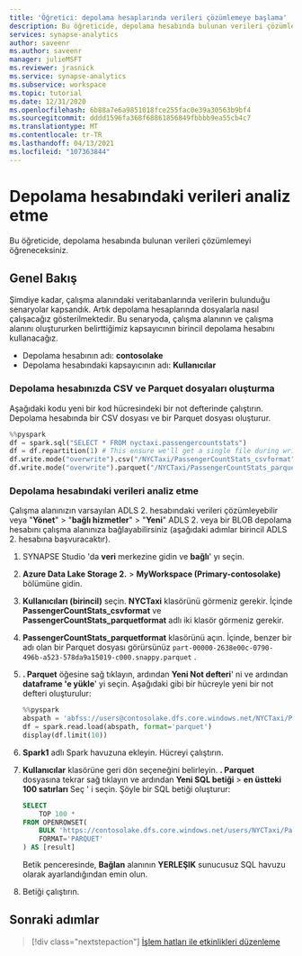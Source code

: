 ```yaml
---
title: 'Öğretici: depolama hesaplarında verileri çözümlemeye başlama'
description: Bu öğreticide, depolama hesabında bulunan verileri çözümlemeyi öğreneceksiniz.
services: synapse-analytics
author: saveenr
ms.author: saveenr
manager: julieMSFT
ms.reviewer: jrasnick
ms.service: synapse-analytics
ms.subservice: workspace
ms.topic: tutorial
ms.date: 12/31/2020
ms.openlocfilehash: 6b88a7e6a9851018fce255fac0e39a30563b9bf4
ms.sourcegitcommit: dddd1596fa368f68861856849fbbbb9ea55cb4c7
ms.translationtype: MT
ms.contentlocale: tr-TR
ms.lasthandoff: 04/13/2021
ms.locfileid: "107363844"
---
```

# <a name="analyze-data-in-a-storage-account"></a>Depolama hesabındaki verileri analiz etme

Bu öğreticide, depolama hesabında bulunan verileri çözümlemeyi öğreneceksiniz.

## <a name="overview"></a>Genel Bakış

Şimdiye kadar, çalışma alanındaki veritabanlarında verilerin bulunduğu senaryolar kapsandık. Artık depolama hesaplarında dosyalarla nasıl çalışacağız gösterilmektedir. Bu senaryoda, çalışma alanının ve çalışma alanını oluştururken belirttiğimiz kapsayıcının birincil depolama hesabını kullanacağız.

* Depolama hesabının adı: **contosolake**
* Depolama hesabındaki kapsayıcının adı: **Kullanıcılar**

### <a name="create-csv-and-parquet-files-in-your-storage-account"></a>Depolama hesabınızda CSV ve Parquet dosyaları oluşturma

Aşağıdaki kodu yeni bir kod hücresindeki bir not defterinde çalıştırın. Depolama hesabında bir CSV dosyası ve bir Parquet dosyası oluşturur.

```py
%%pyspark
df = spark.sql("SELECT * FROM nyctaxi.passengercountstats")
df = df.repartition(1) # This ensure we'll get a single file during write()
df.write.mode("overwrite").csv("/NYCTaxi/PassengerCountStats_csvformat")
df.write.mode("overwrite").parquet("/NYCTaxi/PassengerCountStats_parquetformat")
```

### <a name="analyze-data-in-a-storage-account"></a>Depolama hesabındaki verileri analiz etme

Çalışma alanınızın varsayılan ADLS 2. hesabındaki verileri çözümleyebilir veya "**Yönet**" > "**bağlı hizmetler**" > "**Yeni**" ADLS 2. veya bir BLOB depolama hesabını çalışma alanınıza bağlayabilirsiniz (aşağıdaki adımlar birincil ADLS 2. hesabına başvuracaktır).

1. SYNAPSE Studio 'da **veri** merkezine gidin ve **bağlı**' yı seçin.
1. **Azure Data Lake Storage 2.**  >  **MyWorkspace (Primary-contosolake)** bölümüne gidin.
1. **Kullanıcıları (birincil)** seçin. **NYCTaxi** klasörünü görmeniz gerekir. İçinde **PassengerCountStats_csvformat** ve **PassengerCountStats_parquetformat** adlı iki klasör görmeniz gerekir.
1. **PassengerCountStats_parquetformat** klasörünü açın. İçinde, benzer bir adı olan bir Parquet dosyası görürsünüz `part-00000-2638e00c-0790-496b-a523-578da9a15019-c000.snappy.parquet` .
1. **. Parquet** öğesine sağ tıklayın, ardından **Yeni Not defteri**' ni ve ardından **dataframe 'e yükle**' yi seçin. Aşağıdaki gibi bir hücreyle yeni bir not defteri oluşturulur:

    ```py
    %%pyspark
    abspath = 'abfss://users@contosolake.dfs.core.windows.net/NYCTaxi/PassengerCountStats.parquet/part-00000-1f251a58-d8ac-4972-9215-8d528d490690-c000.snappy.parquet'
    df = spark.read.load(abspath, format='parquet')
    display(df.limit(10))
    ```

1. **Spark1** adlı Spark havuzuna ekleyin. Hücreyi çalıştırın.
1. **Kullanıcılar** klasörüne geri dön seçeneğini belirleyin. **. Parquet** dosyasına tekrar sağ tıklayın ve ardından **Yeni SQL betiği**  >  **en üstteki 100 satırları** Seç ' i seçin. Şöyle bir SQL betiği oluşturur:

    ```sql
    SELECT 
        TOP 100 *
    FROM OPENROWSET(
        BULK 'https://contosolake.dfs.core.windows.net/users/NYCTaxi/PassengerCountStats.parquet/part-00000-1f251a58-d8ac-4972-9215-8d528d490690-c000.snappy.parquet',
        FORMAT='PARQUET'
    ) AS [result]
    ```

    Betik penceresinde, **Bağlan** alanının **YERLEŞIK** sunucusuz SQL havuzu olarak ayarlandığından emin olun.

1. Betiği çalıştırın.



## <a name="next-steps"></a>Sonraki adımlar

> [!div class="nextstepaction"]
> [İşlem hatları ile etkinlikleri düzenleme](get-started-pipelines.md)
